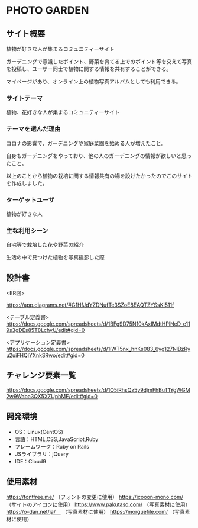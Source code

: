 # PHOTO GARDEN

## サイト概要
植物が好きな人が集まるコミュニティーサイト

ガーデニングで意識したポイント、野菜を育てる上でのポイント等を交えて写真を投稿し、ユーザー同士で植物に関する情報を共有することができる。

マイページがあり、オンライン上の植物写真アルバムとしても利用できる。

### サイトテーマ
植物、花好きな人が集まるコミュニティーサイト

### テーマを選んだ理由
コロナの影響で、ガーデニングや家庭菜園を始める人が増えたこと。

自身もガーデニングをやっており、他の人のガーデニングの情報が欲しいと思ったこと。

以上のことから植物の栽培に関する情報共有の場を設けたかったのでこのサイトを作成しました。


### ターゲットユーザ
植物が好きな人

### 主な利用シーン
自宅等で栽培した花や野菜の紹介

生活の中で見つけた植物を写真撮影した際


## 設計書
<ER図>

https://app.diagrams.net/#G1HfJdYZDNufTe3SZoE8EAQTZYSsKi511f

<テーブル定義書>
https://docs.google.com/spreadsheets/d/1BFg9D75N10kAxIMdtHPlNeD_e119s3gDEs85T8LchyU/edit#gid=0

<アプリケーション定義書>
https://docs.google.com/spreadsheets/d/1iWT5nx_hnKs083_6yg127NlBzRyu2uiFHQIYXnkSRwo/edit#gid=0

## チャレンジ要素一覧
https://docs.google.com/spreadsheets/d/1O5iRhsQz5y9djmFhBuT1YgWGM2w9Waba3QX5XZUphME/edit#gid=0

## 開発環境
- OS：Linux(CentOS)
- 言語：HTML,CSS,JavaScript,Ruby
- フレームワーク：Ruby on Rails
- JSライブラリ：jQuery
- IDE：Cloud9

## 使用素材
https://fontfree.me/ （フォントの変更に使用）
https://icooon-mono.com/ （サイトのアイコンに使用）
https://www.pakutaso.com/ （写真素材に使用）
https://o-dan.net/ja/　 （写真素材に使用）
https://morguefile.com/ （写真素材に使用）

